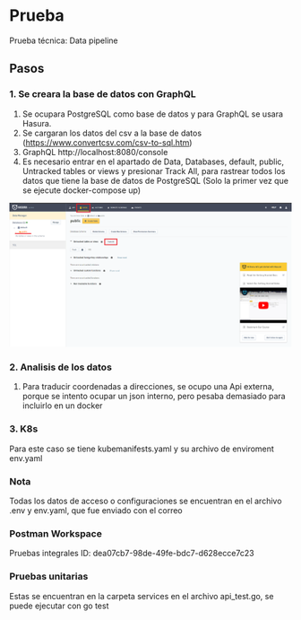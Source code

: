 # Prueba
Prueba técnica: Data pipeline

## Pasos

### 1. Se creara la base de datos con GraphQL
1. Se ocupara PostgreSQL como base de datos y para GraphQL se usara Hasura.
2. Se cargaran los datos del csv a la base de datos (https://www.convertcsv.com/csv-to-sql.htm)
3. GraphQL http://localhost:8080/console
4. Es necesario entrar en el apartado de Data, Databases, default, public, Untracked tables or views y presionar Track All, para rastrear todos los datos que tiene la base de datos de PostgreSQL (Solo la primer vez que se ejecute docker-compose up)

![Alt text](doc/resource/track.png?raw=true "Title")

### 2. Analisis de los datos
1. Para traducir coordenadas a direcciones, se ocupo una Api externa, porque se intento ocupar un json interno, pero pesaba demasiado para incluirlo en un docker

### 3. K8s
Para este caso se tiene kubemanifests.yaml y su archivo de enviroment env.yaml

### Nota
Todas los datos de acceso o configuraciones se encuentran en el archivo .env y env.yaml, que fue enviado con el correo

### Postman Workspace
Pruebas integrales 
ID:  dea07cb7-98de-49fe-bdc7-d628ecce7c23

### Pruebas unitarias
Estas se encuentran en la carpeta services en el archivo api_test.go, se puede ejecutar con go test